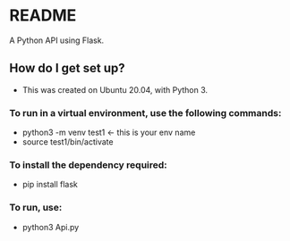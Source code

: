 # README #

A Python API using Flask.

## How do I get set up? ##

* This was created on Ubuntu 20.04, with Python 3.

### To run in a virtual environment, use the following commands: ###
* python3 -m venv test1 <- this is your env name
* source test1/bin/activate

### To install the dependency required: ###
* pip install flask

### To run, use: ###
* python3 Api.py